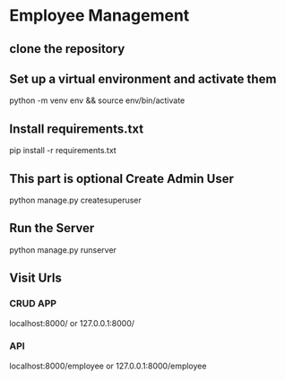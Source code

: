 # Employee Management
## clone the repository 
## Set up a virtual environment and activate them
python -m venv env && source env/bin/activate
## Install requirements.txt
pip install -r requirements.txt
## This part is optional Create Admin User
python manage.py createsuperuser
## Run the Server
python manage.py runserver
## Visit Urls
### CRUD APP
localhost:8000/  or 127.0.0.1:8000/

### API
localhost:8000/employee  or 127.0.0.1:8000/employee
